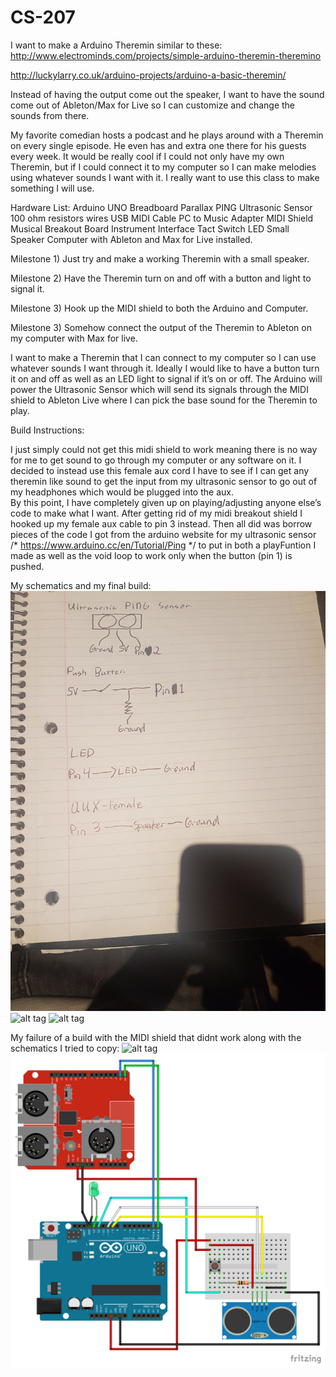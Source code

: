 # CS-207

 I want to make a Arduino Theremin similar to these:  
 http://www.electrominds.com/projects/simple-arduino-theremin-theremino 
 
 http://luckylarry.co.uk/arduino-projects/arduino-a-basic-theremin/ 
 
 
Instead of having the output come out the speaker, I want to have the sound come out of Ableton/Max for Live so I can customize and change the sounds from there.  
 
 
My favorite comedian hosts a podcast and he plays around with a Theremin on every single episode. He even has and extra one there for his guests every week. It would be really cool if I could not only have my own Theremin, but if I could connect it to my computer so I can make melodies using whatever sounds I want with it. I really want to use this class to make something I will use. 
 
 
 
Hardware List:
Arduino UNO 
Breadboard 
Parallax PING Ultrasonic Sensor 
100 ohm resistors 
wires 
USB MIDI Cable PC to Music Adapter 
MIDI Shield Musical Breakout Board Instrument Interface 
Tact Switch 
LED 
Small Speaker 
Computer with Ableton and Max for Live installed. 



Milestone 1) Just try and make a working Theremin with a small speaker. 
 
Milestone 2) Have the Theremin turn on and off with a button and light to signal it. 
 
Milestone 3) Hook up the MIDI shield to both the Arduino and Computer. 
 
Milestone 3) Somehow connect the output of the Theremin to Ableton on my computer with Max for live. 



I want to make a Theremin that I can connect to my computer so I can use whatever sounds I want through it. Ideally I would like to have a button turn it on and off as well as an LED light to signal if it’s on or off. The Arduino will power the Ultrasonic Sensor which will send its signals through the MIDI shield to Ableton Live where I can pick the base sound for the Theremin to play.



Build Instructions:

I just simply could not get this midi shield to work meaning there 
is no way for me to get sound to go through my computer or any software on it. I 
decided to instead use this female aux cord I have to see if I can get any theremin like 
sound to get the input from my ultrasonic sensor to go out of my headphones which 
would be plugged into the aux.  
By this point, I have completely given up on playing/adjusting anyone else’s code 
to make what I want. After getting rid of my midi breakout shield I hooked up my female 
aux cable to pin 3 instead. Then all did was borrow pieces of the code I got from the 
arduino website for my ultrasonic sensor /* https://www.arduino.cc/en/Tutorial/Ping */ to 
put in both a playFuntion I made as well as the void loop to work only when the button 
(pin 1) is pushed.  


My schematics and my final build: 
![alt tag](https://github.com/ShemIAm/CS-207/blob/master/img/20171207_225006.jpg)
![alt tag](https://github.com/ShemIAm/CS-207/blob/master/img/20171207_223337.jpg)
![alt tag](https://github.com/ShemIAm/CS-207/blob/master/img/20171207_223313.jpg)



My failure of a build with the MIDI shield that didnt work along with the schematics I tried to copy:
![alt tag](https://github.com/ShemIAm/CS-207/blob/master/img/20171204_234045.jpg)
![alt tag](https://github.com/ShemIAm/CS-207/blob/master/img/MIDI-Theremin-Diagram.png)
